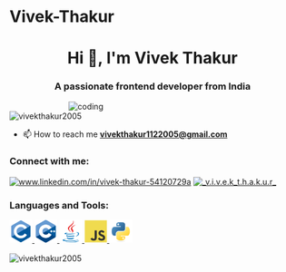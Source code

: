 # Vivek-Thakur
<h1 align="center">Hi 👋, I'm Vivek Thakur</h1>
<h3 align="center">A passionate frontend developer from India</h3>
<img align="right" alt="coding" width="400" src="[image](https://github.com/VIVEKTHAKUR2005/Vivek-Thakur/assets/145889883/7066907e-47ec-4261-80d0-45764db81baf)
">
<p align="left"> <img src="https://komarev.com/ghpvc/?username=vivekthakur2005&label=Profile%20views&color=0e75b6&style=flat" alt="vivekthakur2005" /> </p>

- 📫 How to reach me **vivekthakur1122005@gmail.com**

<h3 align="left">Connect with me:</h3>
<p align="left">
<a href="https://linkedin.com/in/www.linkedin.com/in/vivek-thakur-54120729a" target="blank"><img align="center" src="https://raw.githubusercontent.com/rahuldkjain/github-profile-readme-generator/master/src/images/icons/Social/linked-in-alt.svg" alt="www.linkedin.com/in/vivek-thakur-54120729a" height="30" width="40" /></a>
<a href="https://instagram.com/_v.i.v.e.k_t.h.a.k.u.r_" target="blank"><img align="center" src="https://raw.githubusercontent.com/rahuldkjain/github-profile-readme-generator/master/src/images/icons/Social/instagram.svg" alt="_v.i.v.e.k_t.h.a.k.u.r_" height="30" width="40" /></a>
</p>

<h3 align="left">Languages and Tools:</h3>
<p align="left"> <a href="https://www.cprogramming.com/" target="_blank" rel="noreferrer"> <img src="https://raw.githubusercontent.com/devicons/devicon/master/icons/c/c-original.svg" alt="c" width="40" height="40"/> </a> <a href="https://www.w3schools.com/cpp/" target="_blank" rel="noreferrer"> <img src="https://raw.githubusercontent.com/devicons/devicon/master/icons/cplusplus/cplusplus-original.svg" alt="cplusplus" width="40" height="40"/> </a> <a href="https://www.java.com" target="_blank" rel="noreferrer"> <img src="https://raw.githubusercontent.com/devicons/devicon/master/icons/java/java-original.svg" alt="java" width="40" height="40"/> </a> <a href="https://developer.mozilla.org/en-US/docs/Web/JavaScript" target="_blank" rel="noreferrer"> <img src="https://raw.githubusercontent.com/devicons/devicon/master/icons/javascript/javascript-original.svg" alt="javascript" width="40" height="40"/> </a> <a href="https://www.python.org" target="_blank" rel="noreferrer"> <img src="https://raw.githubusercontent.com/devicons/devicon/master/icons/python/python-original.svg" alt="python" width="40" height="40"/> </a> </p>

<p><img align="center" src="https://github-readme-stats.vercel.app/api/top-langs?username=vivekthakur2005&show_icons=true&locale=en&layout=compact" alt="vivekthakur2005" /></p>
